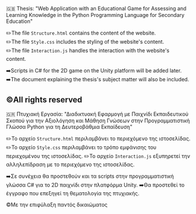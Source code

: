 :gb: Thesis: "Web Application with an Educational Game for Assessing and Learning Knowledge in the Python Programming Language for Secondary Education"

✏️The file `Structure.html` contains the content of the website.  
✏️The file `Style.css` includes the styling of the website's content.  
✏️The file `Interaction.js` handles the interaction with the website's content.

➡️Scripts in C# for the 2D game on the Unity platform will be added later.  
➡️The document explaining the thesis's subject matter will also be included.

©️All rights reserved
----------------------------------------------------------------------------------------------------------------------------------------------------------------------
:greece: Πτυχιακή Εργασία: "Διαδικτυακή Εφαρμογή με Παιχνίδι Εκπαιδευτικού Σκοπού για την Αξιολόγηση και Μάθηση Γνώσεων στην Προγραμματιστική Γλώσσα Python για τη Δευτεροβάθμια Εκπαίδευση"

✏️Το αρχείο `Structure.html` περιλαμβάνει το περιεχόμενο της ιστοσελίδας.
✏️Το αρχείο `Style.css` περιλαμβάνει το τρόπο εμφάνισης του περιεχομένου της ιστοσελίδας.
✏️Το αρχείο `Interaction.js` εξυπηρετεί την αλληλεπίδραση με το περιεχόμενο της ιστοσελίδας.

➡️Σε συνέχεια θα προστεθούν και τα scripts στην προγραμματιστική γλώσσα C# για το 2D παιχνίδι στην πλατφόρμα Unity.
➡️Θα προστεθεί το έγγραφο που επεξηγεί τη θεματολογία της πτυχιακής. 

©️Με την επιφύλαξη παντός δικαιώματος
